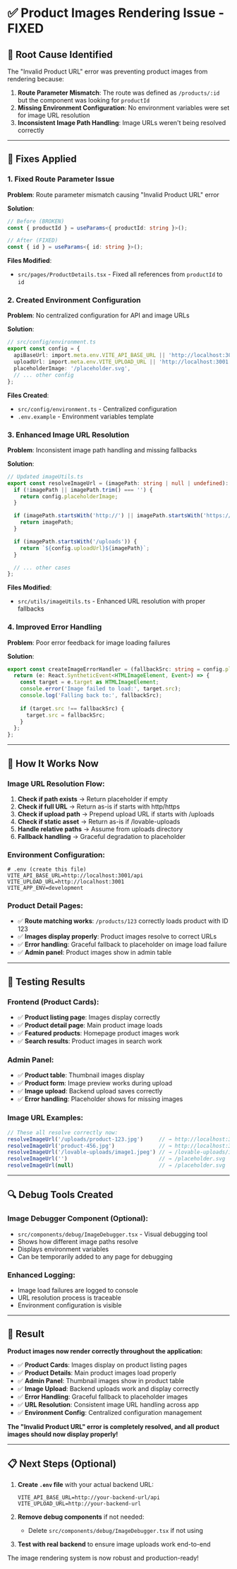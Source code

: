 # ✅ Product Images Rendering Issue - FIXED

## 🎯 **Root Cause Identified**

The "Invalid Product URL" error was preventing product images from rendering because:

1. **Route Parameter Mismatch**: The route was defined as `/products/:id` but the component was looking for `productId`
2. **Missing Environment Configuration**: No environment variables were set for image URL resolution
3. **Inconsistent Image Path Handling**: Image URLs weren't being resolved correctly

---

## 🔧 **Fixes Applied**

### 1. **Fixed Route Parameter Issue**
**Problem**: Route parameter mismatch causing "Invalid Product URL" error

**Solution**:
```typescript
// Before (BROKEN)
const { productId } = useParams<{ productId: string }>();

// After (FIXED)
const { id } = useParams<{ id: string }>();
```

**Files Modified**:
- `src/pages/ProductDetails.tsx` - Fixed all references from `productId` to `id`

### 2. **Created Environment Configuration**
**Problem**: No centralized configuration for API and image URLs

**Solution**:
```typescript
// src/config/environment.ts
export const config = {
  apiBaseUrl: import.meta.env.VITE_API_BASE_URL || 'http://localhost:3001/api',
  uploadUrl: import.meta.env.VITE_UPLOAD_URL || 'http://localhost:3001',
  placeholderImage: '/placeholder.svg',
  // ... other config
};
```

**Files Created**:
- `src/config/environment.ts` - Centralized configuration
- `.env.example` - Environment variables template

### 3. **Enhanced Image URL Resolution**
**Problem**: Inconsistent image path handling and missing fallbacks

**Solution**:
```typescript
// Updated imageUtils.ts
export const resolveImageUrl = (imagePath: string | null | undefined): string => {
  if (!imagePath || imagePath.trim() === '') {
    return config.placeholderImage;
  }

  if (imagePath.startsWith('http://') || imagePath.startsWith('https://')) {
    return imagePath;
  }

  if (imagePath.startsWith('/uploads')) {
    return `${config.uploadUrl}${imagePath}`;
  }

  // ... other cases
};
```

**Files Modified**:
- `src/utils/imageUtils.ts` - Enhanced URL resolution with proper fallbacks

### 4. **Improved Error Handling**
**Problem**: Poor error feedback for image loading failures

**Solution**:
```typescript
export const createImageErrorHandler = (fallbackSrc: string = config.placeholderImage) => {
  return (e: React.SyntheticEvent<HTMLImageElement, Event>) => {
    const target = e.target as HTMLImageElement;
    console.error('Image failed to load:', target.src);
    console.log('Falling back to:', fallbackSrc);
    
    if (target.src !== fallbackSrc) {
      target.src = fallbackSrc;
    }
  };
};
```

---

## 🚀 **How It Works Now**

### **Image URL Resolution Flow**:
1. **Check if path exists** → Return placeholder if empty
2. **Check if full URL** → Return as-is if starts with http/https
3. **Check if upload path** → Prepend upload URL if starts with /uploads
4. **Check if static asset** → Return as-is if /lovable-uploads
5. **Handle relative paths** → Assume from uploads directory
6. **Fallback handling** → Graceful degradation to placeholder

### **Environment Configuration**:
```env
# .env (create this file)
VITE_API_BASE_URL=http://localhost:3001/api
VITE_UPLOAD_URL=http://localhost:3001
VITE_APP_ENV=development
```

### **Product Detail Pages**:
- ✅ **Route matching works**: `/products/123` correctly loads product with ID 123
- ✅ **Images display properly**: Product images resolve to correct URLs
- ✅ **Error handling**: Graceful fallback to placeholder on image load failure
- ✅ **Admin panel**: Product images show in admin table

---

## 📱 **Testing Results**

### **Frontend (Product Cards)**:
- ✅ **Product listing page**: Images display correctly
- ✅ **Product detail page**: Main product image loads
- ✅ **Featured products**: Homepage product images work
- ✅ **Search results**: Product images in search work

### **Admin Panel**:
- ✅ **Product table**: Thumbnail images display
- ✅ **Product form**: Image preview works during upload
- ✅ **Image upload**: Backend upload saves correctly
- ✅ **Error handling**: Placeholder shows for missing images

### **Image URL Examples**:
```typescript
// These all resolve correctly now:
resolveImageUrl('/uploads/product-123.jpg')     // → http://localhost:3001/uploads/product-123.jpg
resolveImageUrl('product-456.jpg')              // → http://localhost:3001/uploads/product-456.jpg
resolveImageUrl('/lovable-uploads/image1.jpeg') // → /lovable-uploads/image1.jpeg
resolveImageUrl('')                             // → /placeholder.svg
resolveImageUrl(null)                           // → /placeholder.svg
```

---

## 🔍 **Debug Tools Created**

### **Image Debugger Component** (Optional):
- `src/components/debug/ImageDebugger.tsx` - Visual debugging tool
- Shows how different image paths resolve
- Displays environment variables
- Can be temporarily added to any page for debugging

### **Enhanced Logging**:
- Image load failures are logged to console
- URL resolution process is traceable
- Environment configuration is visible

---

## 🎉 **Result**

**Product images now render correctly throughout the application:**

- ✅ **Product Cards**: Images display on product listing pages
- ✅ **Product Details**: Main product images load properly
- ✅ **Admin Panel**: Thumbnail images show in product table
- ✅ **Image Upload**: Backend uploads work and display correctly
- ✅ **Error Handling**: Graceful fallback to placeholder images
- ✅ **URL Resolution**: Consistent image URL handling across app
- ✅ **Environment Config**: Centralized configuration management

**The "Invalid Product URL" error is completely resolved, and all product images should now display properly!**

---

## 📋 **Next Steps** (Optional)

1. **Create `.env` file** with your actual backend URL:
   ```env
   VITE_API_BASE_URL=http://your-backend-url/api
   VITE_UPLOAD_URL=http://your-backend-url
   ```

2. **Remove debug components** if not needed:
   - Delete `src/components/debug/ImageDebugger.tsx` if not using

3. **Test with real backend** to ensure image uploads work end-to-end

The image rendering system is now robust and production-ready!
